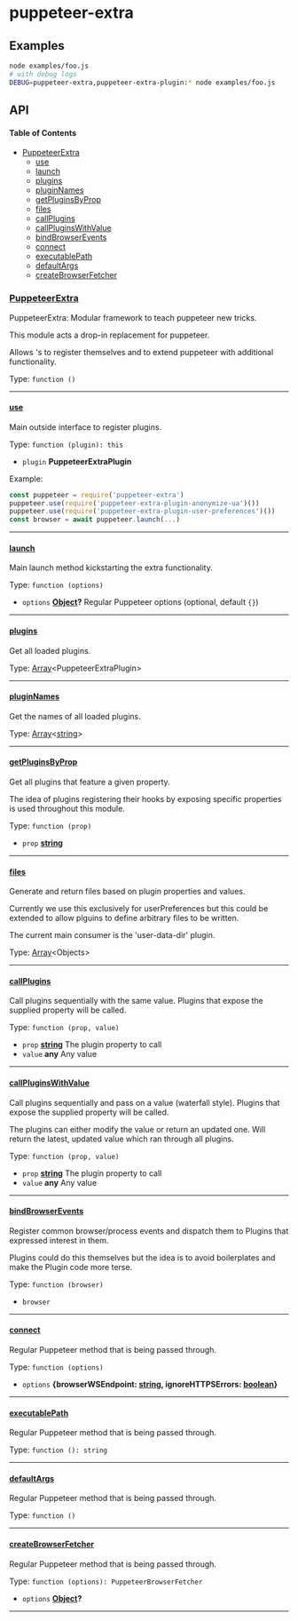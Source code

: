 # puppeteer-extra

## Examples

```bash
node examples/foo.js
# with debug logs
DEBUG=puppeteer-extra,puppeteer-extra-plugin:* node examples/foo.js
```

## API

<!-- Generated by documentation.js. Update this documentation by updating the source code. -->

#### Table of Contents

-   [PuppeteerExtra](#puppeteerextra)
    -   [use](#use)
    -   [launch](#launch)
    -   [plugins](#plugins)
    -   [pluginNames](#pluginnames)
    -   [getPluginsByProp](#getpluginsbyprop)
    -   [files](#files)
    -   [callPlugins](#callplugins)
    -   [callPluginsWithValue](#callpluginswithvalue)
    -   [bindBrowserEvents](#bindbrowserevents)
    -   [connect](#connect)
    -   [executablePath](#executablepath)
    -   [defaultArgs](#defaultargs)
    -   [createBrowserFetcher](#createbrowserfetcher)

### [PuppeteerExtra](https://github.com/berstend/puppeteer-extra/blob/d595e51f001579ac6fd69bb32b2b8344be495638/packages/puppeteer-extra/index.js#L31-L316)

PuppeteerExtra: Modular framework to teach puppeteer new tricks.

This module acts a drop-in replacement for puppeteer.

Allows <PuppeteerExtraPlugin>'s to register themselves and
to extend puppeteer with additional functionality.

Type: `function ()`

* * *

#### [use](https://github.com/berstend/puppeteer-extra/blob/d595e51f001579ac6fd69bb32b2b8344be495638/packages/puppeteer-extra/index.js#L52-L61)

Main outside interface to register plugins.

Type: `function (plugin): this`

-   `plugin` **PuppeteerExtraPlugin** 

Example:

```javascript
const puppeteer = require('puppeteer-extra')
puppeteer.use(require('puppeteer-extra-plugin-anonymize-ua')())
puppeteer.use(require('puppeteer-extra-plugin-user-preferences')())
const browser = await puppeteer.launch(...)
```

* * *

#### [launch](https://github.com/berstend/puppeteer-extra/blob/d595e51f001579ac6fd69bb32b2b8344be495638/packages/puppeteer-extra/index.js#L69-L86)

Main launch method kickstarting the extra functionality.

Type: `function (options)`

-   `options` **[Object](https://developer.mozilla.org/docs/Web/JavaScript/Reference/Global_Objects/Object)?** Regular Puppeteer options (optional, default `{}`)

* * *

#### [plugins](https://github.com/berstend/puppeteer-extra/blob/d595e51f001579ac6fd69bb32b2b8344be495638/packages/puppeteer-extra/index.js#L93-L93)

Get all loaded plugins.

Type: [Array](https://developer.mozilla.org/docs/Web/JavaScript/Reference/Global_Objects/Array)&lt;PuppeteerExtraPlugin>

* * *

#### [pluginNames](https://github.com/berstend/puppeteer-extra/blob/d595e51f001579ac6fd69bb32b2b8344be495638/packages/puppeteer-extra/index.js#L100-L100)

Get the names of all loaded plugins.

Type: [Array](https://developer.mozilla.org/docs/Web/JavaScript/Reference/Global_Objects/Array)&lt;[string](https://developer.mozilla.org/docs/Web/JavaScript/Reference/Global_Objects/String)>

* * *

#### [getPluginsByProp](https://github.com/berstend/puppeteer-extra/blob/d595e51f001579ac6fd69bb32b2b8344be495638/packages/puppeteer-extra/index.js#L111-L113)

Get all plugins that feature a given property.

The idea of plugins registering their hooks
by exposing specific properties is used throughout this module.

Type: `function (prop)`

-   `prop` **[string](https://developer.mozilla.org/docs/Web/JavaScript/Reference/Global_Objects/String)** 

* * *

#### [files](https://github.com/berstend/puppeteer-extra/blob/d595e51f001579ac6fd69bb32b2b8344be495638/packages/puppeteer-extra/index.js#L126-L138)

Generate and return files based on plugin properties and values.

Currently we use this exclusively for userPreferences
but this could be extended to allow plguins to define
arbitrary files to be written.

The current main consumer is the 'user-data-dir' plugin.

Type: [Array](https://developer.mozilla.org/docs/Web/JavaScript/Reference/Global_Objects/Array)&lt;Objects>

* * *

#### [callPlugins](https://github.com/berstend/puppeteer-extra/blob/d595e51f001579ac6fd69bb32b2b8344be495638/packages/puppeteer-extra/index.js#L186-L190)

Call plugins sequentially with the same value.
Plugins that expose the supplied property will be called.

Type: `function (prop, value)`

-   `prop` **[string](https://developer.mozilla.org/docs/Web/JavaScript/Reference/Global_Objects/String)** The plugin property to call
-   `value` **any** Any value

* * *

#### [callPluginsWithValue](https://github.com/berstend/puppeteer-extra/blob/d595e51f001579ac6fd69bb32b2b8344be495638/packages/puppeteer-extra/index.js#L203-L209)

Call plugins sequentially and pass on a value (waterfall style).
Plugins that expose the supplied property will be called.

The plugins can either modify the value or return an updated one.
Will return the latest, updated value which ran through all plugins.

Type: `function (prop, value)`

-   `prop` **[string](https://developer.mozilla.org/docs/Web/JavaScript/Reference/Global_Objects/String)** The plugin property to call
-   `value` **any** Any value

* * *

#### [bindBrowserEvents](https://github.com/berstend/puppeteer-extra/blob/d595e51f001579ac6fd69bb32b2b8344be495638/packages/puppeteer-extra/index.js#L220-L241)

Register common browser/process events and dispatch
them to Plugins that expressed interest in them.

Plugins could do this themselves but the idea is to
avoid boilerplates and make the Plugin code more terse.

Type: `function (browser)`

-   `browser`  

* * *

#### [connect](https://github.com/berstend/puppeteer-extra/blob/d595e51f001579ac6fd69bb32b2b8344be495638/packages/puppeteer-extra/index.js#L285-L287)

Regular Puppeteer method that is being passed through.

Type: `function (options)`

-   `options` **{browserWSEndpoint: [string](https://developer.mozilla.org/docs/Web/JavaScript/Reference/Global_Objects/String), ignoreHTTPSErrors: [boolean](https://developer.mozilla.org/docs/Web/JavaScript/Reference/Global_Objects/Boolean)}** 

* * *

#### [executablePath](https://github.com/berstend/puppeteer-extra/blob/d595e51f001579ac6fd69bb32b2b8344be495638/packages/puppeteer-extra/index.js#L294-L296)

Regular Puppeteer method that is being passed through.

Type: `function (): string`

* * *

#### [defaultArgs](https://github.com/berstend/puppeteer-extra/blob/d595e51f001579ac6fd69bb32b2b8344be495638/packages/puppeteer-extra/index.js#L303-L305)

Regular Puppeteer method that is being passed through.

Type: `function ()`

* * *

#### [createBrowserFetcher](https://github.com/berstend/puppeteer-extra/blob/d595e51f001579ac6fd69bb32b2b8344be495638/packages/puppeteer-extra/index.js#L313-L315)

Regular Puppeteer method that is being passed through.

Type: `function (options): PuppeteerBrowserFetcher`

-   `options` **[Object](https://developer.mozilla.org/docs/Web/JavaScript/Reference/Global_Objects/Object)?** 

* * *
